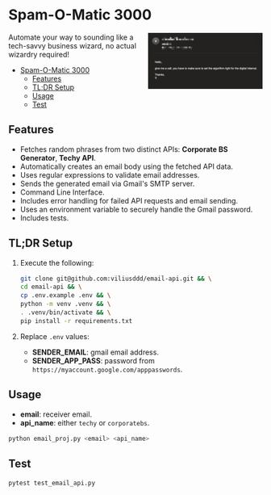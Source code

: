 # Spam-O-Matic 3000

<img align=right src="assets/email_preview.png" width="45%"/>

Automate your way to sounding like a tech-savvy business wizard, no actual wizardry required!

- [Spam-O-Matic 3000](#spam-o-matic-3000)
  - [Features](#features)
  - [TL;DR Setup](#tldr-setup)
  - [Usage](#usage)
  - [Test](#test)


## Features
- Fetches random phrases from two distinct APIs: **Corporate BS Generator**, **Techy API**.
- Automatically creates an email body using the fetched API data.
- Uses regular expressions to validate email addresses.
- Sends the generated email via Gmail's SMTP server.
- Command Line Interface.
- Includes error handling for failed API requests and email sending.
- Uses an environment variable to securely handle the Gmail password.
- Includes tests.

## TL;DR Setup

1. Execute the following:

    ```sh
    git clone git@github.com:viliusddd/email-api.git && \
    cd email-api && \
    cp .env.example .env && \
    python -m venv .venv && \
    . .venv/bin/activate && \
    pip install -r requirements.txt
    ```
2. Replace `.env` values:

   - **SENDER_EMAIL**: gmail email address.
   - **SENDER_APP_PASS**: password from `https://myaccount.google.com/apppasswords`.

## Usage

- **email**: receiver email.
- **api_name**: either `techy` or `corporatebs`.

```sh
python email_proj.py <email> <api_name>
```

## Test

```sh
pytest test_email_api.py
```
